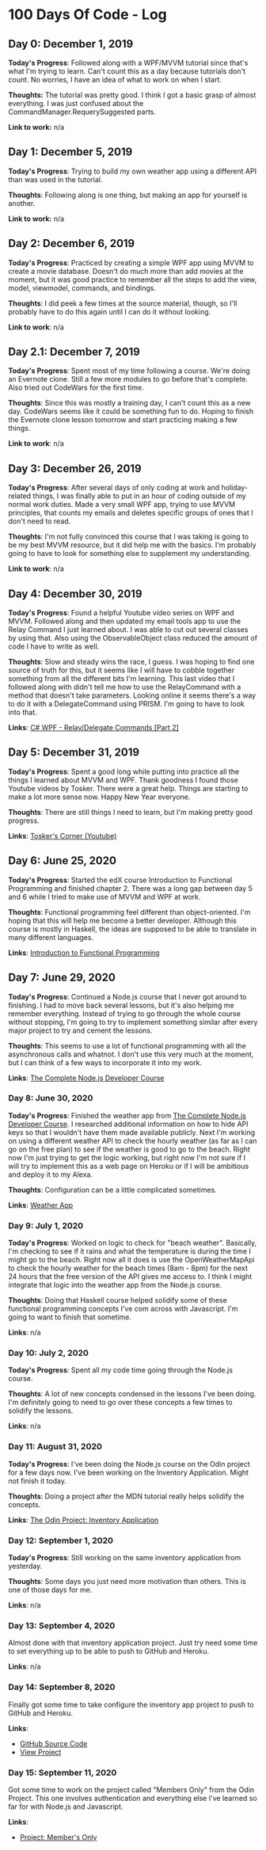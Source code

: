 # 100 Days Of Code - Log

## Day 0: December 1, 2019

**Today's Progress**: Followed along with a WPF/MVVM tutorial since that's what I'm trying to learn. Can't count this as a day because tutorials don't count. No worries, I have an idea of what to work on when I start.

**Thoughts:** The tutorial was pretty good. I think I got a basic grasp of almost everything. I was just confused about the CommandManager.RequerySuggested parts.

**Link to work:** n/a

## Day 1: December 5, 2019

**Today's Progress**: Trying to build my own weather app using a different API than was used in the tutorial.

**Thoughts**: Following along is one thing, but making an app for yourself is another.

**Link to work:** n/a

## Day 2: December 6, 2019

**Today's Progress**: Practiced by creating a simple WPF app using MVVM to create a movie database. Doesn't do much more than add movies at the moment, but it was good practice to remember all the steps to add the view, model, viewmodel, commands, and bindings.

**Thoughts**: I did peek a few times at the source material, though, so I'll probably have to do this again until I can do it without looking.

**Link to work**: n/a

## Day 2.1: December 7, 2019

**Today's Progress**: Spent most of my time following a course. We're doing an Evernote clone. Still a few more modules to go before that's complete. Also tried out CodeWars for the first time.

**Thoughts**: Since this was mostly a training day, I can't count this as a new day. CodeWars seems like it could be something fun to do. Hoping to finish the Evernote clone lesson tomorrow and start practicing making a few things.

**Link to work**: n/a

## Day 3: December 26, 2019

**Today's Progress**: After several days of only coding at work and holiday-related things, I was finally able to put in an hour of coding outside of my normal work duties. Made a very small WPF app, trying to use MVVM principles, that counts my emails and deletes specific groups of ones that I don't need to read.

**Thoughts**: I'm not fully convinced this course that I was taking is going to be my best MVVM resource, but it did help me with the basics. I'm probably going to have to look for something else to supplement my understanding.

**Link to work**: n/a

## Day 4: December 30, 2019

**Today's Progress**: Found a helpful Youtube video series on WPF and MVVM. Followed along and then updated my email tools app to use the Relay Command I just learned about. I was able to cut out several classes by using that. Also using the ObservableObject class reduced the amount of code I have to write as well.

**Thoughts**: Slow and steady wins the race, I guess. I was hoping to find one source of truth for this, but it seems like I will have to cobble together something from all the different bits I'm learning. This last video that I followed along with didn't tell me how to use the RelayCommand with a method that doesn't take parameters. Looking online it seems there's a way to do it with a DelegateCommand using PRISM. I'm going to have to look into that.

**Links**: [C# WPF - Relay/Delegate Commands [Part 2]](https://youtu.be/8WfD2cFRymM)

## Day 5: December 31, 2019

**Today's Progress**: Spent a good long while putting into practice all the things I learned about MVVM and WPF. Thank goodness I found those Youtube videos by Tosker. There were a great help. Things are starting to make a lot more sense now. Happy New Year everyone.

**Thoughts**: There are still things I need to learn, but I'm making pretty good progress.

**Links**: [Tosker's Corner (Youtube)](https://www.youtube.com/channel/UCXZWxO7EUC0ZSoeZIR2V9UQ/videos)

## Day 6: June 25, 2020

**Today's Progress**: Started the edX course Introduction to Functional Programming and finished chapter 2. There was a long gap between day 5 and 6 while I tried to make use of MVVM and WPF at work.

**Thoughts**: Functional programming feel different than object-oriented. I'm hoping that this will help me become a better developer. Although this course is mostly in Haskell, the ideas are supposed to be able to translate in many different languages.

**Links**: [Introduction to Functional Programming](https://courses.edx.org/courses/course-v1:DelftX+FP101x+3T2015/course/)

## Day 7: June 29, 2020

**Today's Progress**: Continued a Node.js course that I never got around to finishing. I had to move back several lessons, but it's also helping me remember everything. Instead of trying to go through the whole course without stopping, I'm going to try to implement something similar after every major project to try and cement the lessons.

**Thoughts**: This seems to use a lot of functional programming with all the asynchronous calls and whatnot. I don't use this very much at the moment, but I can think of a few ways to incorporate it into my work.

**Links**: [The Complete Node.js Developer Course](https://www.udemy.com/course/the-complete-nodejs-developer-course-2/)

### Day 8: June 30, 2020

**Today's Progress**: Finished the weather app from [The Complete Node.js Developer Course](https://www.udemy.com/course/the-complete-nodejs-developer-course-2/). I researched additional information on how to hide API keys so that I wouldn't have them made available publicly. Next I'm working on using a different weather API to check the hourly weather (as far as I can go on the free plan) to see if the weather is good to go to the beach. Right now I'm just trying to get the logic working, but right now I'm not sure if I will try to implement this as a web page on Heroku or if I will be ambitious and deploy it to my Alexa.

**Thoughts**: Configuration can be a little complicated sometimes.

**Links**: [Weather App](https://kfp-weather-application.herokuapp.com/)

### Day 9: July 1, 2020

**Today's Progress**: Worked on logic to check for "beach weather". Basically, I'm checking to see if it rains and what the temperature is during the time I might go to the beach. Right now all it does is use the OpenWeatherMapApi to check the hourly weather for the beach times (8am - 8pm) for the next 24 hours that the free version of the API gives me access to. I think I might integrate that logic into the weather app from the Node.js course.

**Thoughts**: Doing that Haskell course helped solidify some of these functional programming concepts I've com across with Javascript. I'm going to want to finish that sometime.

**Links**: n/a

### Day 10: July 2, 2020

**Today's Progress**: Spent all my code time going through the Node.js course.

**Thoughts**: A lot of new concepts condensed in the lessons I've been doing. I'm definitely going to need to go over these concepts a few times to solidify the lessons.

**Links**: n/a

### Day 11: August 31, 2020

**Today's Progress**: I've been doing the Node.js course on the Odin project for a few days now. I've been working on the Inventory Application. Might not finish it today.

**Thoughts**: Doing a project after the MDN tutorial really helps solidify the concepts.

**Links**: [The Odin Project: Inventory Application](https://www.theodinproject.com/courses/nodejs/lessons/inventory-application)

### Day 12: September 1, 2020

**Today's Progress**: Still working on the same inventory application from yesterday.

**Thoughts**: Some days you just need more motivation than others. This is one of those days for me.

**Links**: n/a

### Day 13: September 4, 2020

Almost done with that inventory application project. Just try need some time to set everything up to be able to push to GitHub and Heroku.

**Links**: n/a

### Day 14: September 8, 2020

Finally got some time to take configure the inventory app project to push to GitHub and Heroku.

**Links**:

* [GitHub Source Code](https://github.com/kungfuphil/guitar-shop)
* [View Project](https://nameless-earth-13320.herokuapp.com/catalog)

### Day 15: September 11, 2020

Got some time to work on the project called "Members Only" from the Odin Project. This one involves authentication and everything else I've learned so far for with Node.js and Javascript.

**Links**:

* [Project: Member's Only](https://www.theodinproject.com/courses/nodejs/lessons/members-only)

<!--

### Day 1: June 27, Monday

**Today's Progress**: I've gone through many exercises on FreeCodeCamp.

**Thoughts** I've recently started coding, and it's a great feeling when I finally solve an algorithm challenge after a lot of attempts and hours spent.

**Link(s) to work**
1. [Find the Longest Word in a String](https://www.freecodecamp.com/challenges/find-the-longest-word-in-a-string)
2. [Title Case a Sentence](https://www.freecodecamp.com/challenges/title-case-a-sentence)
-->

